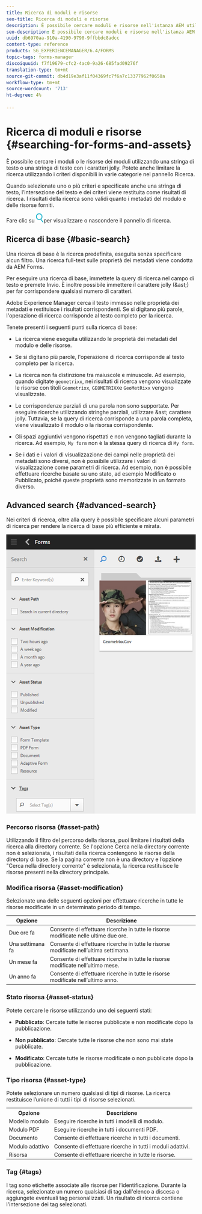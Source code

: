 ```yaml
---
title: Ricerca di moduli e risorse
seo-title: Ricerca di moduli e risorse
description: È possibile cercare moduli e risorse nell'istanza AEM utilizzando AEM. La ricerca di base e avanzata consente di individuare rapidamente le risorse.
seo-description: È possibile cercare moduli e risorse nell'istanza AEM utilizzando AEM. La ricerca di base e avanzata consente di individuare rapidamente le risorse.
uuid: db6970aa-910a-4190-9790-9ffbbdc8adcc
content-type: reference
products: SG_EXPERIENCEMANAGER/6.4/FORMS
topic-tags: forms-manager
discoiquuid: f7f19679-cfc2-4ac0-9a26-685fad09276f
translation-type: tm+mt
source-git-commit: db4d19e3af11f04369fc7f6a7c13377962f0650a
workflow-type: tm+mt
source-wordcount: '713'
ht-degree: 4%

---
```



# Ricerca di moduli e risorse {#searching-for-forms-and-assets}

È possibile cercare i moduli o le risorse dei moduli utilizzando una stringa di testo o una stringa di testo con i caratteri jolly. Potete anche limitare la ricerca utilizzando i criteri disponibili in varie categorie nel pannello Ricerca.

Quando selezionate uno o più criteri e specificate anche una stringa di testo, l’intersezione del testo e dei criteri viene restituita come risultati di ricerca. I risultati della ricerca sono validi quanto i metadati del modulo e delle risorse forniti.

Fare clic su ![aem6forms_search](assets/aem6forms_search.png)per visualizzare o nascondere il pannello di ricerca.

## Ricerca di base {#basic-search}

Una ricerca di base è la ricerca predefinita, eseguita senza specificare alcun filtro. Una ricerca full-text sulle proprietà dei metadati viene condotta da  AEM Forms.

Per eseguire una ricerca di base, immettete la query di ricerca nel campo di testo e premete Invio. È inoltre possibile immettere il carattere jolly (&amp;ast;) per far corrispondere qualsiasi numero di caratteri.

Adobe Experience Manager cerca il testo immesso nelle proprietà dei metadati e restituisce i risultati corrispondenti. Se si digitano più parole, l&#39;operazione di ricerca corrisponde al testo completo per la ricerca.

Tenete presenti i seguenti punti sulla ricerca di base:

* La ricerca viene eseguita utilizzando le proprietà dei metadati del modulo e delle risorse.
* Se si digitano più parole, l&#39;operazione di ricerca corrisponde al testo completo per la ricerca.
* La ricerca non fa distinzione tra maiuscole e minuscole. Ad esempio, quando digitate `geometrixx`, nei risultati di ricerca vengono visualizzate le risorse con titoli `Geometrixx`, `GEOMETRIXX`e `GeoMetRixx` vengono visualizzate.

* Le corrispondenze parziali di una parola non sono supportate. Per eseguire ricerche utilizzando stringhe parziali, utilizzare &amp;ast; carattere jolly. Tuttavia, se la query di ricerca corrisponde a una parola completa, viene visualizzato il modulo o la risorsa corrispondente.
* Gli spazi aggiuntivi vengono rispettati e non vengono tagliati durante la ricerca. Ad esempio, `My form` non è la stessa query di ricerca di `My form`.

* Se i dati e i valori di visualizzazione dei campi nelle proprietà dei metadati sono diversi, non è possibile utilizzare i valori di visualizzazione come parametri di ricerca. Ad esempio, non è possibile effettuare ricerche basate su uno stato, ad esempio Modificato o Pubblicato, poiché queste proprietà sono memorizzate in un formato diverso.

## Advanced search {#advanced-search}

Nei criteri di ricerca, oltre alla query è possibile specificare alcuni parametri di ricerca per rendere la ricerca di base più efficiente e mirata.

![Campo di ricerca e parametri o filtri per AEM ricerca di moduli e risorse](assets/search_forms_assets.png)

### Percorso risorsa {#asset-path}

Utilizzando il filtro del percorso della risorsa, puoi limitare i risultati della ricerca alla directory corrente. Se l&#39;opzione Cerca nella directory corrente non è selezionata, i risultati della ricerca contengono le risorse della directory di base. Se la pagina corrente non è una directory e l’opzione &quot;Cerca nella directory corrente&quot; è selezionata, la ricerca restituisce le risorse presenti nella directory principale.

### Modifica risorsa {#asset-modification}

Selezionate una delle seguenti opzioni per effettuare ricerche in tutte le risorse modificate in un determinato periodo di tempo.

| **Opzione** | **Descrizione** |
|---|---|
| Due ore fa | Consente di effettuare ricerche in tutte le risorse modificate nelle ultime due ore. |
| Una settimana fa | Consente di effettuare ricerche in tutte le risorse modificate nell’ultima settimana. |
| Un mese fa | Consente di effettuare ricerche in tutte le risorse modificate nell’ultimo mese. |
| Un anno fa | Consente di effettuare ricerche in tutte le risorse modificate nell’ultimo anno. |

### Stato risorsa {#asset-status}

Potete cercare le risorse utilizzando uno dei seguenti stati:

* **Pubblicato**: Cercate tutte le risorse pubblicate e non modificate dopo la pubblicazione.

* **Non pubblicato**: Cercate tutte le risorse che non sono mai state pubblicate.

* **Modificato**: Cercate tutte le risorse modificate o non pubblicate dopo la pubblicazione.

### Tipo risorsa {#asset-type}

Potete selezionare un numero qualsiasi di tipi di risorse. La ricerca restituisce l’unione di tutti i tipi di risorse selezionati.

<table> 
 <tbody>
  <tr>
   <th>Opzione</th> 
   <th>Descrizione</th> 
  </tr>
  <tr>
   <td>Modello modulo<br /> </td> 
   <td>Eseguire ricerche in tutti i modelli di modulo.<br /> </td> 
  </tr>
  <tr>
   <td>Modulo PDF</td> 
   <td>Eseguire ricerche in tutti i documenti PDF.</td> 
  </tr>
  <tr>
   <td>Documento</td> 
   <td>Consente di effettuare ricerche in tutti i documenti.</td> 
  </tr>
  <tr>
   <td>Modulo adattivo<br /> </td> 
   <td>Consente di effettuare ricerche in tutti i moduli adattivi.</td> 
  </tr>
  <tr>
   <td>Risorsa</td> 
   <td>Consente di effettuare ricerche in tutte le risorse.<br /> </td> 
  </tr>
 </tbody>
</table>

### Tag {#tags}

I tag sono etichette associate alle risorse per l’identificazione. Durante la ricerca, selezionate un numero qualsiasi di tag dall&#39;elenco a discesa o aggiungete eventuali tag personalizzati. Un risultato di ricerca contiene l&#39;intersezione dei tag selezionati.
